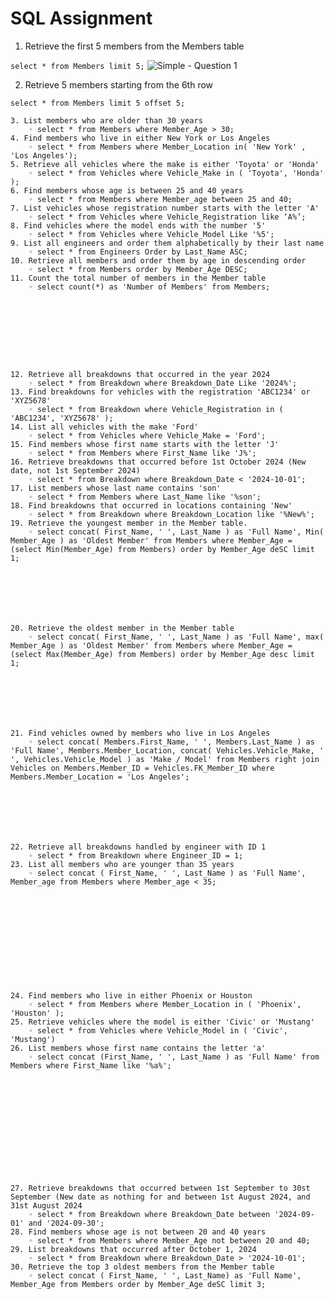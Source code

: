 # SQL Assignment

1. Retrieve the first 5 members from the Members table

`select * from Members limit 5;`
![Simple - Question 1](img/simple-01.png)

2. Retrieve 5 members starting from the 6th row

`select * from Members limit 5 offset 5;`



    3. List members who are older than 30 years
        ◦ select * from Members where Member_Age > 30;
    4. Find members who live in either New York or Los Angeles
        ◦ select * from Members where Member_Location in( 'New York' , 'Los Angeles');
    5. Retrieve all vehicles where the make is either 'Toyota' or 'Honda'
        ◦ select * from Vehicles where Vehicle_Make in ( 'Toyota', 'Honda' );
    6. Find members whose age is between 25 and 40 years
        ◦ select * from Members where Member_age between 25 and 40;
    7. List vehicles whose registration number starts with the letter 'A'
        ◦ select * from Vehicles where Vehicle_Registration like ‘A%’;
    8. Find vehicles where the model ends with the number '5'
        ◦ select * from Vehicles where Vehicle_Model Like '%5';
    9. List all engineers and order them alphabetically by their last name
        ◦ select * from Engineers Order by Last_Name ASC;
    10. Retrieve all members and order them by age in descending order
        ◦ select * from Members order by Member_Age DESC;
    11. Count the total number of members in the Member table
        ◦ select count(*) as 'Number of Members' from Members;
          








    12. Retrieve all breakdowns that occurred in the year 2024
        ◦ select * from Breakdown where Breakdown_Date Like '2024%';
    13. Find breakdowns for vehicles with the registration 'ABC1234' or 'XYZ5678'
        ◦ select * from Breakdown where Vehicle_Registration in ( 'ABC1234', 'XYZ5678' );
    14. List all vehicles with the make 'Ford'
        ◦ select * from Vehicles where Vehicle_Make = 'Ford';
    15. Find members whose first name starts with the letter 'J'
        ◦ select * from Members where First_Name like 'J%';
    16. Retrieve breakdowns that occurred before 1st October 2024 (New date, not 1st September 2024)
        ◦ select * from Breakdown where Breakdown_Date < '2024-10-01';
    17. List members whose last name contains 'son'
        ◦ select * from Members where Last_Name like '%son';
    18. Find breakdowns that occurred in locations containing 'New'
        ◦ select * from Breakdown where Breakdown_Location like '%New%';
    19. Retrieve the youngest member in the Member table.
        ◦ select concat( First_Name, ' ', Last_Name ) as 'Full Name', Min( Member_Age ) as 'Oldest Member' from Members where Member_Age = (select Min(Member_Age) from Members) order by Member_Age deSC limit 1;







    20. Retrieve the oldest member in the Member table
        ◦ select concat( First_Name, ' ', Last_Name ) as 'Full Name', max( Member_Age ) as 'Oldest Member' from Members where Member_Age = (select Max(Member_Age) from Members) order by Member_Age desc limit 1;







    21. Find vehicles owned by members who live in Los Angeles
        ◦ select concat( Members.First_Name, ' ', Members.Last_Name ) as 'Full Name', Members.Member_Location, concat( Vehicles.Vehicle_Make, ' ', Vehicles.Vehicle_Model ) as 'Make / Model' from Members right join Vehicles on Members.Member_ID = Vehicles.FK_Member_ID where Members.Member_Location = 'Los Angeles';







    22. Retrieve all breakdowns handled by engineer with ID 1
        ◦ select * from Breakdown where Engineer_ID = 1;
    23. List all members who are younger than 35 years
        ◦ select concat ( First_Name, ' ', Last_Name ) as 'Full Name', Member_age from Members where Member_age < 35;









 


    24. Find members who live in either Phoenix or Houston
        ◦ select * from Members where Member_Location in ( 'Phoenix', 'Houston' );
    25. Retrieve vehicles where the model is either 'Civic' or 'Mustang'
        ◦ select * from Vehicles where Vehicle_Model in ( 'Civic', 'Mustang')
    26. List members whose first name contains the letter 'a'
        ◦ select concat (First_Name, ' ', Last_Name ) as 'Full Name' from Members where First_Name like '%a%';













    27. Retrieve breakdowns that occurred between 1st September to 30st September (New date as nothing for and between 1st August 2024, and 31st August 2024 
        ◦ select * from Breakdown where Breakdown_Date between '2024-09-01' and '2024-09-30';
    28. Find members whose age is not between 20 and 40 years
        ◦ select * from Members where Member_Age not between 20 and 40;
    29. List breakdowns that occurred after October 1, 2024
        ◦ select * from Breakdown where Breakdown_Date > '2024-10-01';
    30. Retrieve the top 3 oldest members from the Member table
        ◦ select concat ( First_Name, ' ', Last_Name) as 'Full Name', Member_Age from Members order by Member_Age deSC limit 3;